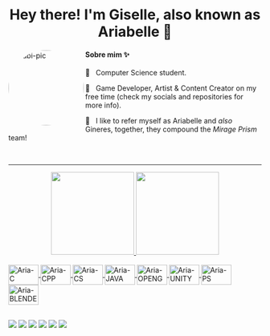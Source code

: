 <h1 align="center"> Hey there! I'm Giselle, also known as Ariabelle 🦄 </h1>

<div>
<div align="">
  <img align="left" alt="Gabi-pic" height="150" style="border-radius:100px;" src="https://cdn.ko-fi.com/cdn/useruploads/42c97622-c437-4e72-946f-cfcbe3013fa8.png">
  <h4> Sobre mim ✨ </h4>
  
  🌻 &nbsp; Computer Science student.
  
  👀 &nbsp; Game Developer, Artist & Content Creator on my free time (check my socials and repositories for more info).
  
  🦄 &nbsp; I like to refer myself as Ariabelle and *also* Gineres, together, they compound the *Mirage Prism* team!
</div>
</div>
<br>
<hr>

<div align="center">
  <a href="https://github.com/erednasyl">
  <img height="165em" src="https://github-readme-stats.vercel.app/api?username=erednasyl&show_icons=true&theme=blueberry&include_all_commits=true&count_private=true&hide_border=true"/>
  <img height="165em" src="https://github-readme-stats.vercel.app/api/top-langs/?username=erednasyl&layout=compact&langs_count=7&theme=blueberry&hide_border=true"/>
</div>
  
<div style="display: inline_block"><br>
  <img align="center" alt="Aria-C" height="40" width="60" src="https://cdn.jsdelivr.net/gh/devicons/devicon/icons/c/c-original.svg">
  <img align="center" alt="Aria-CPP" height="40" width="60" src="https://cdn.jsdelivr.net/gh/devicons/devicon/icons/cplusplus/cplusplus-original.svg">
  <img align="center" alt="Aria-CS" height="40" width="60" src="https://cdn.jsdelivr.net/gh/devicons/devicon/icons/csharp/csharp-original.svg">
  <img align="center" alt="Aria-JAVA" height="40" width="60" src="https://cdn.jsdelivr.net/gh/devicons/devicon/icons/java/java-original.svg">
  <img align="center" alt="Aria-OPENGL" height="40" width="60" src="https://cdn.jsdelivr.net/gh/devicons/devicon/icons/opengl/opengl-original.svg">
  <img align="center" alt="Aria-UNITY" height="40" width="60" src="https://cdn.jsdelivr.net/gh/devicons/devicon/icons/unity/unity-original.svg">
  <img align="center" alt="Aria-PS" height="40" width="60" src="https://cdn.jsdelivr.net/gh/devicons/devicon/icons/photoshop/photoshop-plain.svg">
  <img align="center" alt="Aria-BLENDER" height="40" width="60" src="https://cdn.jsdelivr.net/gh/devicons/devicon/icons/blender/blender-original.svg">
</div>
  
##
<div> 
  <a href="https://www.youtube.com/channel/UCv8oEg8yiyhn2QPYsZqy5zA" target="_blank"><img src="https://img.shields.io/badge/YouTube-FF0000?style=for-the-badge&logo=youtube&logoColor=white" target="_blank"></a>
  <a href="https://instagram.com/ariabelles" target="_blank"><img src="https://img.shields.io/badge/-Instagram-%23E4405F?style=for-the-badge&logo=instagram&logoColor=white" target="_blank"></a>
 	<a href="https://www.twitch.tv/ariabelles" target="_blank"><img src="https://img.shields.io/badge/Twitch-9146FF?style=for-the-badge&logo=twitch&logoColor=white" target="_blank"></a>
 <a href="https://www.tiktok.com/@mirageprism" target="_blank"><img src="https://img.shields.io/badge/TikTok-000000?style=for-the-badge&logo=tiktok&logoColor=white" target="_blank"></a> 
  <a href = "mailto:gisel.nereles@outlook.com"><img src="https://img.shields.io/badge/-Gmail-%23333?style=for-the-badge&logo=gmail&logoColor=white" target="_blank"></a>
  <a href="https://br.linkedin.com/in/gineres/" target="_blank"><img src="https://img.shields.io/badge/-LinkedIn-%230077B5?style=for-the-badge&logo=linkedin&logoColor=white" target="_blank"></a>
</div>
